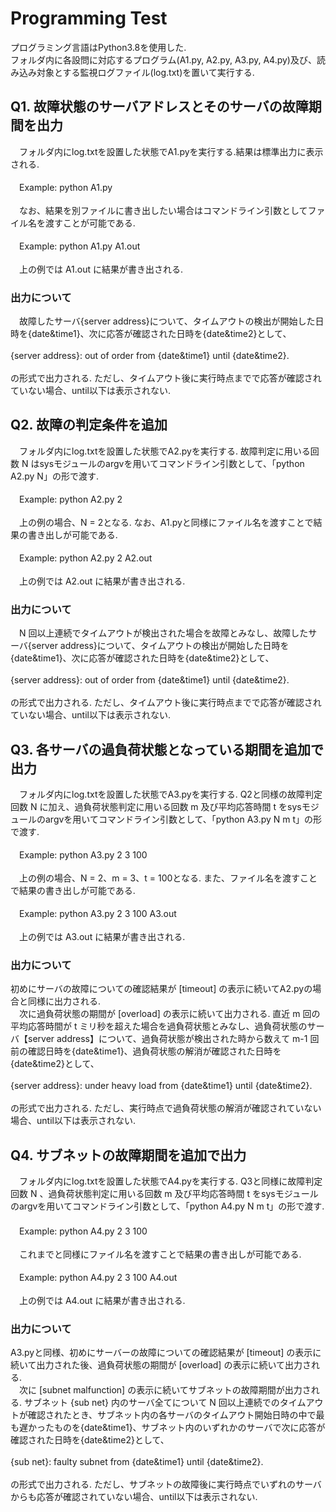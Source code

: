 # Programming Test 

プログラミング言語はPython3.8を使用した.<br />
フォルダ内に各設問に対応するプログラム(A1.py, A2.py, A3.py, A4.py)及び、読み込み対象とする監視ログファイル(log.txt)を置いて実行する. <br />

## Q1. 故障状態のサーバアドレスとそのサーバの故障期間を出力

　フォルダ内にlog.txtを設置した状態でA1.pyを実行する.結果は標準出力に表示される.<br /> <br />
　Example: python A1.py <br /> <br />
　なお、結果を別ファイルに書き出したい場合はコマンドライン引数としてファイル名を渡すことが可能である. <br /> <br />
　Example: python A1.py A1.out <br /> <br />
　上の例では A1.out に結果が書き出される.

### 出力について
　故障したサーバ{server address}について、タイムアウトの検出が開始した日時を{date&time1}、次に応答が確認された日時を{date&time2}として、 <br /> <br />
 {server address}: out of order from {date&time1} until {date&time2}. <br /> <br />
 の形式で出力される. ただし、タイムアウト後に実行時点までで応答が確認されていない場合、until以下は表示されない.

## Q2. 故障の判定条件を追加
　フォルダ内にlog.txtを設置した状態でA2.pyを実行する. 故障判定に用いる回数 N はsysモジュールのargvを用いてコマンドライン引数として、「python A2.py N」の形で渡す. <br /> <br />
　Example: python A2.py 2 <br /> <br />
　上の例の場合、N = 2となる. なお、A1.pyと同様にファイル名を渡すことで結果の書き出しが可能である. <br /> <br />
　Example: python A2.py 2 A2.out <br /> <br />
　上の例では A2.out に結果が書き出される.
### 出力について
　N 回以上連続でタイムアウトが検出された場合を故障とみなし、故障したサーバ{server address}について、タイムアウトの検出が開始した日時を{date&time1}、次に応答が確認された日時を{date&time2}として、 <br /> <br />
 {server address}: out of order from {date&time1} until {date&time2}. <br /> <br />
 の形式で出力される. ただし、タイムアウト後に実行時点までで応答が確認されていない場合、until以下は表示されない.
  
## Q3. 各サーバの過負荷状態となっている期間を追加で出力
　フォルダ内にlog.txtを設置した状態でA3.pyを実行する. Q2と同様の故障判定回数 N に加え、過負荷状態判定に用いる回数 m 及び平均応答時間 t をsysモジュールのargvを用いてコマンドライン引数として、「python A3.py N m t」の形で渡す. <br /> <br />
　Example: python A3.py 2 3 100 <br /> <br />
　上の例の場合、N = 2、m = 3、t = 100となる. また、ファイル名を渡すことで結果の書き出しが可能である. <br /> <br />
　Example: python A3.py 2 3 100 A3.out <br /> <br />
　上の例では A3.out に結果が書き出される.
### 出力について
  初めにサーバの故障についての確認結果が [timeout] の表示に続いてA2.pyの場合と同様に出力される. <br />
　次に過負荷状態の期間が [overload] の表示に続いて出力される. 直近 m 回の平均応答時間が t ミリ秒を超えた場合を過負荷状態とみなし、過負荷状態のサーバ【server address】について、過負荷状態が検出された時から数えて m-1 回前の確認日時を{date&time1}、過負荷状態の解消が確認された日時を{date&time2}として、 <br /> <br />
 {server address}: under heavy load from {date&time1} until {date&time2}. <br /> <br />
 の形式で出力される. ただし、実行時点で過負荷状態の解消が確認されていない場合、until以下は表示されない. <br />
  
## Q4. サブネットの故障期間を追加で出力
　フォルダ内にlog.txtを設置した状態でA4.pyを実行する. Q3と同様に故障判定回数 N 、過負荷状態判定に用いる回数 m 及び平均応答時間 t をsysモジュールのargvを用いてコマンドライン引数として、「python A4.py N m t」の形で渡す. <br/>　 <br />
　Example: python A4.py 2 3 100 <br /> <br />
　これまでと同様にファイル名を渡すことで結果の書き出しが可能である. <br /> <br />
　Example: python A4.py 2 3 100 A4.out <br /> <br />
　上の例では A4.out に結果が書き出される.
### 出力について
  A3.pyと同様、初めにサーバーの故障についての確認結果が [timeout] の表示に続いて出力された後、過負荷状態の期間が [overload] の表示に続いて出力される. <br />
　次に [subnet malfunction] の表示に続いてサブネットの故障期間が出力される. サブネット {sub net} 内のサーバ全てについて N 回以上連続でのタイムアウトが確認されたとき、サブネット内の各サーバのタイムアウト開始日時の中で最も遅かったものを{date&time1}、サブネット内のいずれかのサーバで次に応答が確認された日時を{date&time2}として、 <br /> <br />
 {sub net}: faulty subnet from {date&time1} until {date&time2}. <br /> <br />
 の形式で出力される. ただし、サブネットの故障後に実行時点でいずれのサーバからも応答が確認されていない場合、until以下は表示されない. <br />

